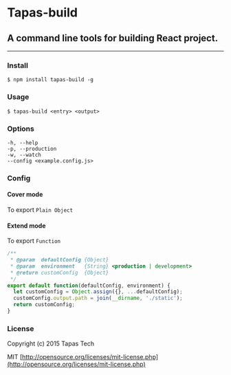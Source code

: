 # Tapas-build

## A command line tools for building React project.

------

### Install

``` shell
$ npm install tapas-build -g
```

### Usage

``` shell
$ tapas-build <entry> <output>
```

### Options

``` 
-h, --help
-p, --production
-w, --watch
--config <example.config.js>
```

### Config

#### Cover mode

To export `Plain Object`

#### Extend mode

To export `Function`

``` javascript
/**
 * @param  defaultConfig {Object} 
 * @param  environment   {String} <production | development>
 * @return customConfig  {Object}
 */
export default function(defaultConfig, environment) {
  let customConfig = Object.assign({}, ...defaultConfig);
  customConfig.output.path = join(__dirname, './static');
  return customConfig;
}
```

### License

Copyright (c) 2015 Tapas Tech

MIT [http://opensource.org/licenses/mit-license.php](http://opensource.org/licenses/mit-license.php)